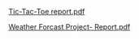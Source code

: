 [Tic-Tac-Toe report.pdf](https://github.com/letAshCook/pythonprojects/files/13655785/Tic-Tac-Toe.report.pdf)

[Weather Forcast Project- Report.pdf](https://github.com/letAshCook/pythonprojects/files/13656038/Weather.Forcast.Project-.Report.pdf)
